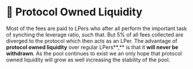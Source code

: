 # 🚰 Protocol Owned Liquidity

Most of the fees are paid to LPers who after all perform the important task of synching the leverage ratio, such that. But 5% of all fees collected are diverged to the protocol which then acts as an LPer. The advantage of **protocol owned liquidity** over regular LPers**,** is that it **will never be withdrawn**. As the pool continues to exist we an only hope that protocol owned liquidity will grow as well increasing the stability of the pool.
